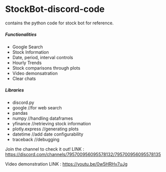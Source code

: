 # StockBot-discord-code
contains the python code for stock bot for reference.

<h5>Functionalities</h5>
<ul>
  <li> Google Search
  <li> Stock Information
  <li> Date, period, interval controls
  <li> Hourly Trends
  <li> Stock comparisons through plots
  <li> Video demonsatration 
  <li> Clear chats
</ul>

<h5>Libraries</h5>
<ul>
  <li> discord.py
  <li> google             //for web search
  <li> pandas
  <li> numpy              //handling dataframes
  <li> yfinance           //retrieving stock information
  <li> plotly.express     //generating plots
  <li> datetime           //add date configurability
  <li> traceback          //debugging
</ul>

<bf>Join the channel to check it out!
LINK : https://discord.com/channels/795700956095578132/795700956095578135
  
<bf> Video demonstration
LINK : https://youtu.be/0w5HRHv7uJg
